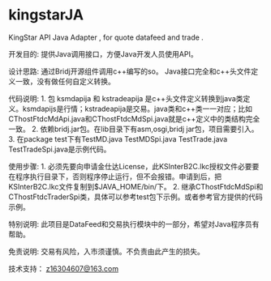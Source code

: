 kingstarJA
==========

KingStar API Java Adapter ,  for quote datafeed and trade . 


开发目的:
	提供Java调用接口，方便Java开发人员使用API。


设计思路:
	通过Bridj开源组件调用c++编写的so。
        Java接口完全和c++头文件定义一致，没有做任何自定义转换。



代码说明:
	1. 包 ksmdapija 和 kstradeapija 是c++头文件定义转换到java类定义。ksmdapijs是行情；kstradeapija是交易。java类和c++类一一对应；比如CThostFtdcMdApi.java和CThostFtdcMdSpi.java就是c++定义中的类结构完全一致。
        2. 依赖bridj.jar包。在lib目录下有asm,osgi,bridj jar包，项目需要引入。
	3. 在package test下有TestMD.java TestMDSpi.java TestTrade.java TestTradeSpi.java是示例代码。



使用步骤:
	1. 必须先要向申请金仕达License，此KSInterB2C.lkc授权文件必要要在程序执行目录下，否则程序停止运行，但不会报错。申请到后，把KSInterB2C.lkc文件复制到$JAVA_HOME/bin/下。
	2. 继承CThostFtdcMdSpi和CThostFtdcTraderSpi类，具体可以参考test包下示例。或者参考官方提供的代码示例。


特别说明:
	此项目是DataFeed和交易执行模块中的一部分，希望对Java程序员有帮助。


免责说明:
	交易有风险，入市须谨慎。不负责由此产生的损失。

技术支持：
	z16304607@163.com


